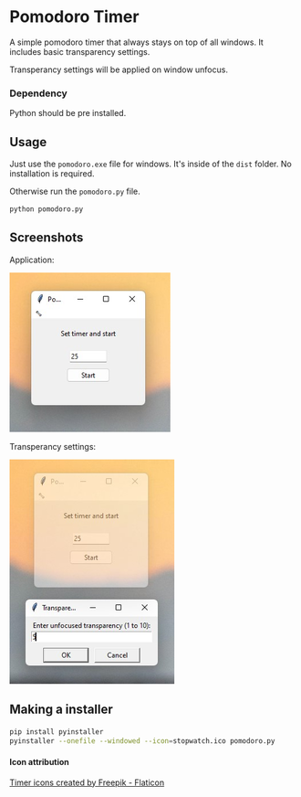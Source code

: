 # Pomodoro Timer
A simple pomodoro timer that always stays on top of all windows. It includes basic transparency settings.

Transperancy settings will be applied on window unfocus.

### Dependency
Python should be pre installed.

## Usage 
Just use the `pomodoro.exe` file for windows. It's inside of the `dist` folder. No installation is required.

Otherwise run the `pomodoro.py` file.
```py
python pomodoro.py
```

## Screenshots
Application:

![App screen](app.jpg)

Transperancy settings:

![App screen](settings.jpg)


## Making a installer
```bash
pip install pyinstaller
pyinstaller --onefile --windowed --icon=stopwatch.ico pomodoro.py
```

#### Icon attribution
<a href="https://www.flaticon.com/free-icons/timer" title="timer icons">Timer icons created by Freepik - Flaticon</a>